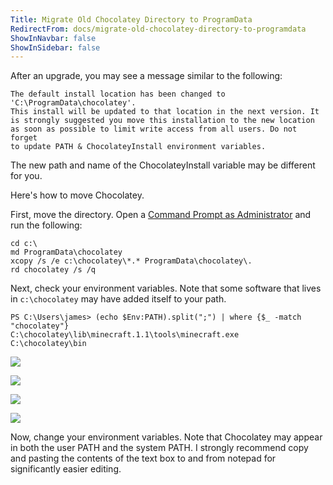 ```yaml
---
Title: Migrate Old Chocolatey Directory to ProgramData
RedirectFrom: docs/migrate-old-chocolatey-directory-to-programdata
ShowInNavbar: false
ShowInSidebar: false
---
```


After an upgrade, you may see a message similar to the following:
```
The default install location has been changed to 'C:\ProgramData\chocolatey'.
This install will be updated to that location in the next version. It
is strongly suggested you move this installation to the new location
as soon as possible to limit write access from all users. Do not forget
to update PATH & ChocolateyInstall environment variables.
```
The new path and name of the ChocolateyInstall variable may be different for you.

Here's how to move Chocolatey.

First, move the directory.  Open a [Command Prompt as Administrator](http://www.howtogeek.com/howto/windows-vista/run-a-command-as-administrator-from-the-windows-vista-run-box/) and run the following:
```
cd c:\
md ProgramData\chocolatey
xcopy /s /e c:\chocolatey\*.* ProgramData\chocolatey\.
rd chocolatey /s /q
```

Next, check your environment variables. Note that some software that lives in `c:\chocolatey` may have added itself to your path.
```
PS C:\Users\james> (echo $Env:PATH).split(";") | where {$_ -match "chocolatey"}
C:\chocolatey\lib\minecraft.1.1\tools\minecraft.exe
C:\chocolatey\bin
```

![](http://i.imgur.com/Xser6iG.png)

![](http://i.imgur.com/6SsGw9v.png)

![](http://i.imgur.com/N6YtQSk.png)

![](http://i.imgur.com/Bszc7qg.png)

Now, change your environment variables. Note that Chocolatey may appear in both the user PATH and the system PATH. I strongly recommend copy and pasting the contents of the text box to and from notepad for significantly easier editing.